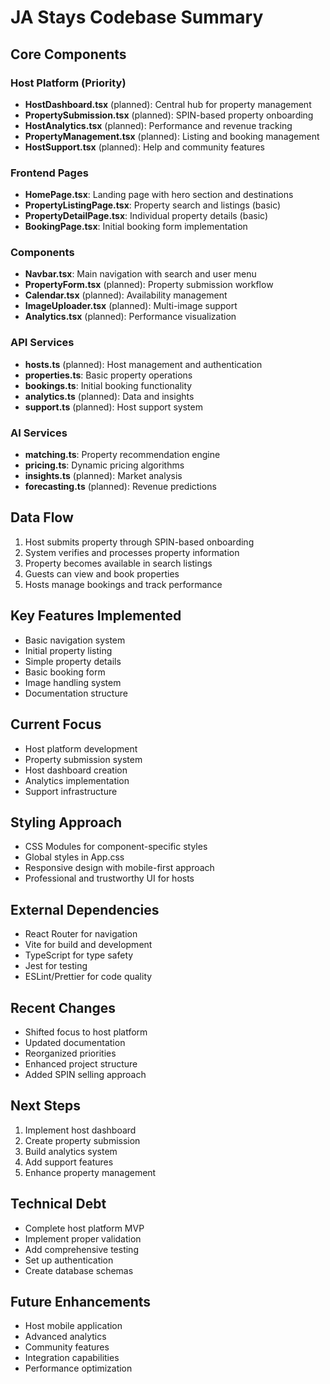 # JA Stays Codebase Summary

## Core Components

### Host Platform (Priority)

- **HostDashboard.tsx** (planned): Central hub for property management
- **PropertySubmission.tsx** (planned): SPIN-based property onboarding
- **HostAnalytics.tsx** (planned): Performance and revenue tracking
- **PropertyManagement.tsx** (planned): Listing and booking management
- **HostSupport.tsx** (planned): Help and community features

### Frontend Pages

- **HomePage.tsx**: Landing page with hero section and destinations
- **PropertyListingPage.tsx**: Property search and listings (basic)
- **PropertyDetailPage.tsx**: Individual property details (basic)
- **BookingPage.tsx**: Initial booking form implementation

### Components

- **Navbar.tsx**: Main navigation with search and user menu
- **PropertyForm.tsx** (planned): Property submission workflow
- **Calendar.tsx** (planned): Availability management
- **ImageUploader.tsx** (planned): Multi-image support
- **Analytics.tsx** (planned): Performance visualization

### API Services

- **hosts.ts** (planned): Host management and authentication
- **properties.ts**: Basic property operations
- **bookings.ts**: Initial booking functionality
- **analytics.ts** (planned): Data and insights
- **support.ts** (planned): Host support system

### AI Services

- **matching.ts**: Property recommendation engine
- **pricing.ts**: Dynamic pricing algorithms
- **insights.ts** (planned): Market analysis
- **forecasting.ts** (planned): Revenue predictions

## Data Flow

1. Host submits property through SPIN-based onboarding
2. System verifies and processes property information
3. Property becomes available in search listings
4. Guests can view and book properties
5. Hosts manage bookings and track performance

## Key Features Implemented

- Basic navigation system
- Initial property listing
- Simple property details
- Basic booking form
- Image handling system
- Documentation structure

## Current Focus

- Host platform development
- Property submission system
- Host dashboard creation
- Analytics implementation
- Support infrastructure

## Styling Approach

- CSS Modules for component-specific styles
- Global styles in App.css
- Responsive design with mobile-first approach
- Professional and trustworthy UI for hosts

## External Dependencies

- React Router for navigation
- Vite for build and development
- TypeScript for type safety
- Jest for testing
- ESLint/Prettier for code quality

## Recent Changes

- Shifted focus to host platform
- Updated documentation
- Reorganized priorities
- Enhanced project structure
- Added SPIN selling approach

## Next Steps

1. Implement host dashboard
2. Create property submission
3. Build analytics system
4. Add support features
5. Enhance property management

## Technical Debt

- Complete host platform MVP
- Implement proper validation
- Add comprehensive testing
- Set up authentication
- Create database schemas

## Future Enhancements

- Host mobile application
- Advanced analytics
- Community features
- Integration capabilities
- Performance optimization
